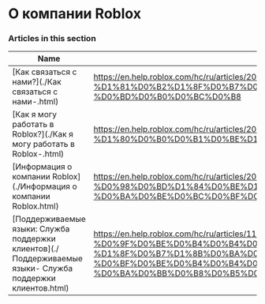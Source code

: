 # О компании Roblox  
### Articles in this section
Name|URL
-|-
[Как связаться с нами?](./Как связаться с нами-.html) |https://en.help.roblox.com/hc/ru/articles/208448546-%D0%9A%D0%B0%D0%BA-%D1%81%D0%B2%D1%8F%D0%B7%D0%B0%D1%82%D1%8C%D1%81%D1%8F-%D1%81-%D0%BD%D0%B0%D0%BC%D0%B8
[Как я могу работать в Roblox?](./Как я могу работать в Roblox-.html) |https://en.help.roblox.com/hc/ru/articles/203312430-%D0%9A%D0%B0%D0%BA-%D1%8F-%D0%BC%D0%BE%D0%B3%D1%83-%D1%80%D0%B0%D0%B1%D0%BE%D1%82%D0%B0%D1%82%D1%8C-%D0%B2-Roblox
[Информация о компании Roblox](./Информация о компании Roblox.html) |https://en.help.roblox.com/hc/ru/articles/203313370-%D0%98%D0%BD%D1%84%D0%BE%D1%80%D0%BC%D0%B0%D1%86%D0%B8%D1%8F-%D0%BE-%D0%BA%D0%BE%D0%BC%D0%BF%D0%B0%D0%BD%D0%B8%D0%B8-Roblox
[Поддерживаемые языки: Служба поддержки клиентов](./Поддерживаемые языки- Служба поддержки клиентов.html) |https://en.help.roblox.com/hc/ru/articles/115005967366-%D0%9F%D0%BE%D0%B4%D0%B4%D0%B5%D1%80%D0%B6%D0%B8%D0%B2%D0%B0%D0%B5%D0%BC%D1%8B%D0%B5-%D1%8F%D0%B7%D1%8B%D0%BA%D0%B8-%D0%A1%D0%BB%D1%83%D0%B6%D0%B1%D0%B0-%D0%BF%D0%BE%D0%B4%D0%B4%D0%B5%D1%80%D0%B6%D0%BA%D0%B8-%D0%BA%D0%BB%D0%B8%D0%B5%D0%BD%D1%82%D0%BE%D0%B2